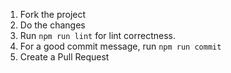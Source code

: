 1. Fork the project
2. Do the changes
3. Run `npm run lint` for lint correctness.
4. For a good commit message, run `npm run commit`
5. Create a Pull Request
